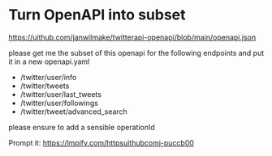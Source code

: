 # Turn OpenAPI into subset

https://uithub.com/janwilmake/twitterapi-openapi/blob/main/openapi.json

please get me the subset of this openapi for the following endpoints and put it in a new openapi.yaml

- /twitter/user/info
- /twitter/tweets
- /twitter/user/last_tweets
- /twitter/user/followings
- /twitter/tweet/advanced_search

please ensure to add a sensible operationId

Prompt it: https://lmpify.com/httpsuithubcomj-puccb00

